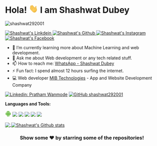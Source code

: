 # Hola! <img src="https://raw.githubusercontent.com/ABSphreak/ABSphreak/master/gifs/Hi.gif" width="30px"> I am Shashwat Dubey

<p align="centre"> <img src="https://komarev.com/ghpvc/?username=shashwat292001&label=Views&color=blue&style=plastic" alt="shashwat292001" /> </p>


<a href="https://www.linkedin.com/in/shashwat-dubey-07655a1a7">
  <img align="centre" alt="Shashwat's Linkdein" width="22px" src="https://image.flaticon.com/icons/png/512/174/174857.png" />
</a>
<a href="https://github.com/shashwat292001">
  <img align="centre" alt="Shashwat's Github" width="22px" src="https://cdn.jsdelivr.net/npm/simple-icons@v3/icons/github.svg" />
</a>
<a href="https://instagram.com/akashashwat/">
  <img align="centre" alt="Shashwat's Instagram" width="22px" src="https://assets.stickpng.com/images/580b57fcd9996e24bc43c521.png" />
</a>
<a href="https://www.facebook.com/shashwat.dubey.902">
  <img align="centre" alt="Shashwat's Facebook" width="22px" src="https://pngimg.com/uploads/facebook_logos/facebook_logos_PNG19754.png" />
</a>
<br/>


- 🌱 I’m currently learning more about Machine Learning and web development.
- 💬 Ask me about Web development or any tech related stuff.
- 📫 How to reach me:  [WhatsApp - Shashwat Dubey](https://wa.me/9454829687)
- ⚡ Fun fact: I spend almost 12 hours surfing the internet.
- 💻 Web developer [MIB Technologies](https://mibtechnologies.in) - App and Website Development Company 

[![Linkedin: Pratham Wanmode](https://img.shields.io/badge/-shashwat292001-blue?style=flat-square&logo=Linkedin&logoColor=white&link=https://www.linkedin.com/in/shashwat-dubey-07655a1a7/)](https://www.linkedin.com/in/shashwat-dubey-07655a1a7/)
[![GitHub shashwat292001](https://img.shields.io/github/followers/pratham292001?label=follow&style=social)](https://github.com/pratham292001)




**Languages and Tools:**  


<code><img height="20" src="https://raw.githubusercontent.com/github/explore/80688e429a7d4ef2fca1e82350fe8e3517d3494d/topics/android/android.png"></code>
<code><img height="20" src="https://logodownload.org/wp-content/uploads/2019/10/photoshop-logo-0.png"></code>
<code><img height="20" src="https://upload.wikimedia.org/wikipedia/commons/thumb/c/c2/Adobe_XD_CC_icon.svg/512px-Adobe_XD_CC_icon.svg.png"></code>
<code><img height="20" src="https://upload.wikimedia.org/wikipedia/commons/thumb/3/38/Jupyter_logo.svg/1200px-Jupyter_logo.svg.png"></code>
<code><img height="20" src="https://cdn.freebiesupply.com/logos/large/2x/kotlin-1-logo-png-transparent.png"></code>
<code><img height="20" src="http://assets.stickpng.com/images/5848152fcef1014c0b5e4967.png"></code>



<a href="https://github.com/shashwat292001">
  <img align="center" src="https://github-readme-stats.vercel.app/api/top-langs/?username=shashwat292001&theme=light&hide_langs_below=1" />
</a>
<a href="https://github.com/shashwat292001">
 <img align="center" src="https://github-readme-stats.vercel.app/api?username=shashwat292001&show_icons=true&theme=light&line_height=27" alt="Shashwat's Github stats"/>
</a>


<div align="center">

### Show some ❤️ by starring some of the repositories!

</div>
